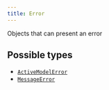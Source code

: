 ```yaml
---
title: Error
---
```


Objects that can present an error

## Possible types

- [`ActiveModelError`](../object/activemodelerror.md)
- [`MessageError`](../object/messageerror.md)
